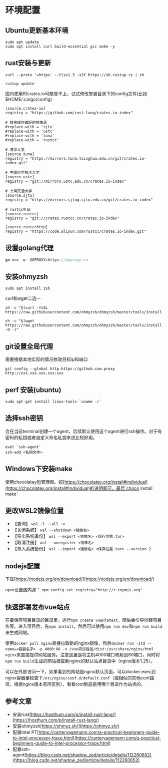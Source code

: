 # 环境配置

## Ubuntu更新基本环境

```shell
sudo apt update
sudo apt install curl build-essential gcc make -y
```

## rust安装与更新

```shell
curl --proto '=https' --tlsv1.3 -sSf https://sh.rustup.rs | sh
```

```shell
rustup update
```

国内使用时crates.io可能登不上，试试修改安装目录下的config文件(比如$HOME/.cargo/config)

```text
[source.crates-io]
registry = "https://github.com/rust-lang/crates.io-index"

# 替换成你偏好的镜像源
#replace-with = 'sjtu'
#replace-with = 'ustc'
#replace-with = 'tuna'
#replace-with = 'rustcc'

# 清华大学
[source.tuna]
registry = "https://mirrors.tuna.tsinghua.edu.cn/git/crates.io-index.git"

# 中国科学技术大学
[source.ustc]
registry = "git://mirrors.ustc.edu.cn/crates.io-index"

# 上海交通大学
[source.sjtu]
registry = "https://mirrors.sjtug.sjtu.edu.cn/git/crates.io-index"

# rustcc社区
[source.rustcc]
registry = "git://crates.rustcc.cn/crates.io-index"

[source.rustcchttp]
registry = "https://code.aliyun.com/rustcc/crates.io-index.git"
```

## 设置golang代理

``` go 
go env -w  GOPROXY=https://goproxy.cn
```

## 安装ohmyzsh

```shell
sudo apt install zsh
```

curl和wget二选一

```shell
sh -c "$(curl -fsSL https://raw.githubusercontent.com/ohmyzsh/ohmyzsh/master/tools/install.sh)"
```

```shell
sh -c "$(wget https://raw.githubusercontent.com/ohmyzsh/ohmyzsh/master/tools/install.sh -O -)"
```

## git设置全局代理

需要根据本地实际的情况修改目标ip和端口

```shell
git config --global http.https://github.com.proxy http://xxx.xxx.xxx.xxx:xxx
```

## perf 安装(ubuntu)

```shell
sudo apt-get install linux-tools-`uname -r`
```

## 选择ssh密钥

会在当前terminal创建一个agent，后续默认使用这个agent进行ssh操作。对于有密码的私钥或者自定义命名私钥来说比较好用。

```shell
evel `ssh-agent`
ssh-add <私钥文件>
```

## Windows下安装make

使用chocolatey包管理器。按[https://chocolatey.org/install#individual](https://chocolatey.org/install#individual)的说明即可，最后`choco install make`

## 更改WSL2镜像位置

* 【查询】 `wsl -l --all -v`
* 【关闭系统】 `wsl --shutdown <镜像名>`
* 【导出系统备份】 `wsl --export <镜像名> <保存位置.tar>`
* 【取消注册】 `wsl --unregister <镜像名>`
* 【导入系统备份】 `wsl --import <镜像名> <保存位置.tar> --version 2`

## nodejs配置

下载[https://nodejs.org/en/download/](https://nodejs.org/en/download/)

npm设置国内源： `npm config set registry="http://r.cnpmjs.org"`


## 快速部署发布vue站点

在要保存项目目录的目录里，运行`npm create vue@latest`，随后会引导创建项目名等。进入项目后，先`npm install`，然后可以使用`npm run dev`和`npm run build`来生成网站。

使用`docker pull nginx`直接拉取新的nginx镜像，然后`docker run -itd --name=<容器名字> -p 4000:80 -v /vue项目路径/dist:/usr/share/nginx/html nginx`来直接提供网站服务。注意这里是将主机4000端口映射到80端口，同时将`npm run build`生成的网站挂载到nginx的默认站点目录中（nginx版本1.25）。

可以在外部访问一下，如果看到的网站是nginx默认页面，可以docker exec到nginx容器里检查下`/etc/nginx/conf.d/default.conf`（或相似的其他conf路径，根据nginx版本有所区别），看看root到底是用哪个目录作为站点的。

## 参考文章

* 安装rust[https://hosthum.com/p/install-rust-lang/](https://hosthum.com/p/install-rust-lang/)
* 安装ohmyzsh[https://ohmyz.sh/](https://ohmyz.sh/)
* 配置Intel PT[https://carteryagemann.com/a-practical-beginners-guide-to-intel-processor-trace.html](https://carteryagemann.com/a-practical-beginners-guide-to-intel-processor-trace.html)
* 配置ssh-agent[https://blog.csdn.net/shadow_zed/article/details/112260652](https://blog.csdn.net/shadow_zed/article/details/112260652)